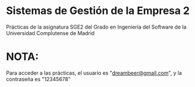 # Sistemas de Gestión de la Empresa 2
Prácticas de la asignatura SGE2 del Grado en Ingeniería del Software de la Universidad Complutense de Madrid

# NOTA:
Para acceder a las prácticas, el usuario es "dreambeer@gmail.com", y la contraseña es "12345678"
